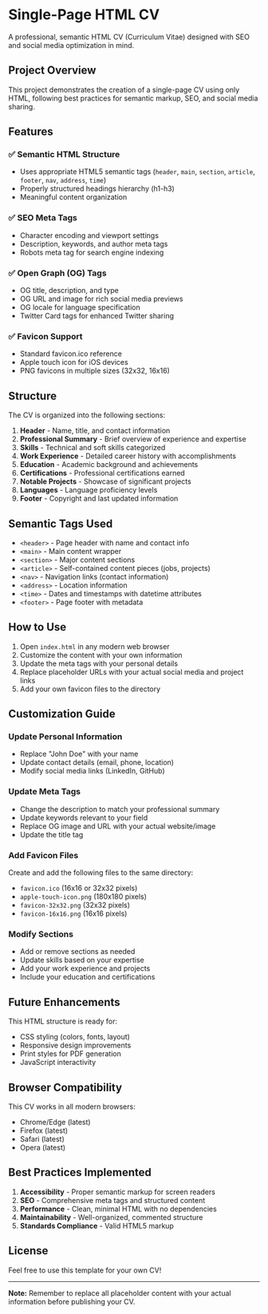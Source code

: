 # Single-Page HTML CV

A professional, semantic HTML CV (Curriculum Vitae) designed with SEO and social media optimization in mind.

## Project Overview

This project demonstrates the creation of a single-page CV using only HTML, following best practices for semantic markup, SEO, and social media sharing.

## Features

### ✅ Semantic HTML Structure
- Uses appropriate HTML5 semantic tags (`header`, `main`, `section`, `article`, `footer`, `nav`, `address`, `time`)
- Properly structured headings hierarchy (h1-h3)
- Meaningful content organization

### ✅ SEO Meta Tags
- Character encoding and viewport settings
- Description, keywords, and author meta tags
- Robots meta tag for search engine indexing

### ✅ Open Graph (OG) Tags
- OG title, description, and type
- OG URL and image for rich social media previews
- OG locale for language specification
- Twitter Card tags for enhanced Twitter sharing

### ✅ Favicon Support
- Standard favicon.ico reference
- Apple touch icon for iOS devices
- PNG favicons in multiple sizes (32x32, 16x16)

## Structure

The CV is organized into the following sections:

1. **Header** - Name, title, and contact information
2. **Professional Summary** - Brief overview of experience and expertise
3. **Skills** - Technical and soft skills categorized
4. **Work Experience** - Detailed career history with accomplishments
5. **Education** - Academic background and achievements
6. **Certifications** - Professional certifications earned
7. **Notable Projects** - Showcase of significant projects
8. **Languages** - Language proficiency levels
9. **Footer** - Copyright and last updated information

## Semantic Tags Used

- `<header>` - Page header with name and contact info
- `<main>` - Main content wrapper
- `<section>` - Major content sections
- `<article>` - Self-contained content pieces (jobs, projects)
- `<nav>` - Navigation links (contact information)
- `<address>` - Location information
- `<time>` - Dates and timestamps with datetime attributes
- `<footer>` - Page footer with metadata

## How to Use

1. Open `index.html` in any modern web browser
2. Customize the content with your own information
3. Update the meta tags with your personal details
4. Replace placeholder URLs with your actual social media and project links
5. Add your own favicon files to the directory

## Customization Guide

### Update Personal Information
- Replace "John Doe" with your name
- Update contact details (email, phone, location)
- Modify social media links (LinkedIn, GitHub)

### Update Meta Tags
- Change the description to match your professional summary
- Update keywords relevant to your field
- Replace OG image and URL with your actual website/image
- Update the title tag

### Add Favicon Files
Create and add the following files to the same directory:
- `favicon.ico` (16x16 or 32x32 pixels)
- `apple-touch-icon.png` (180x180 pixels)
- `favicon-32x32.png` (32x32 pixels)
- `favicon-16x16.png` (16x16 pixels)

### Modify Sections
- Add or remove sections as needed
- Update skills based on your expertise
- Add your work experience and projects
- Include your education and certifications

## Future Enhancements

This HTML structure is ready for:
- CSS styling (colors, fonts, layout)
- Responsive design improvements
- Print styles for PDF generation
- JavaScript interactivity

## Browser Compatibility

This CV works in all modern browsers:
- Chrome/Edge (latest)
- Firefox (latest)
- Safari (latest)
- Opera (latest)

## Best Practices Implemented

1. **Accessibility** - Proper semantic markup for screen readers
2. **SEO** - Comprehensive meta tags and structured content
3. **Performance** - Clean, minimal HTML with no dependencies
4. **Maintainability** - Well-organized, commented structure
5. **Standards Compliance** - Valid HTML5 markup

## License

Feel free to use this template for your own CV!

---

**Note:** Remember to replace all placeholder content with your actual information before publishing your CV.